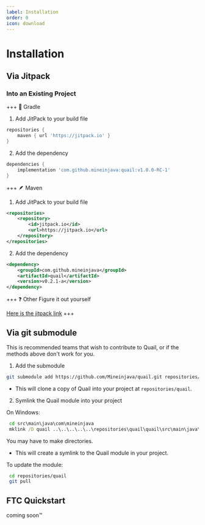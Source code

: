 ```yaml
---
label: Installation
order: 0
icon: download
---
```


# Installation

## Via Jitpack

### Into an Existing Project

+++ 🐘 Gradle

1. Add JitPack to your build file

```gradle
repositories {
    maven { url 'https://jitpack.io' }
}
```

2. Add the dependency

```gradle
dependencies {
    implementation 'com.github.mineinjava:quail:v1.0.0-RC-1'
}
```

+++ 🪶 Maven

1. Add JitPack to your build file

```xml
<repositories>
    <repository>
        <id>jitpack.io</id>
        <url>https://jitpack.io</url>
    </repository>
</repositories>
```

2. Add the dependency

```xml
<dependency>
    <groupId>com.github.mineinjava</groupId>
    <artifactId>quail</artifactId>
    <version>v0.2.1-a</version>
</dependency>
```

+++ ❓ Other
Figure it out yourself

[Here is the jitpack link](https://jitpack.io/#mineinjava/quail)
+++


## Via git submodule
This is recommended teams that wish to contribute to Quail, or if the methods above don't work for you.

1. Add the submodule

```bash
git submodule add https://github.com/Mineinjava/quail.git repositories/quail
```

- This will clone a copy of Quail into your project at `repositories/quail`.

2.  Symlink the Quail module into your project

On Windows:

```cmd
 cd src\main\java\com\mineinjava
 mklink /D quail ..\..\..\..\..\repositories\quail\quail\src\main\java\com\mineinjava\quail
```

You may have to make directories.

- This will create a symlink to the Quail module in your project.

To update the module:
```bash
 cd repositories/quail
 git pull
```

## FTC Quickstart

coming soon™
